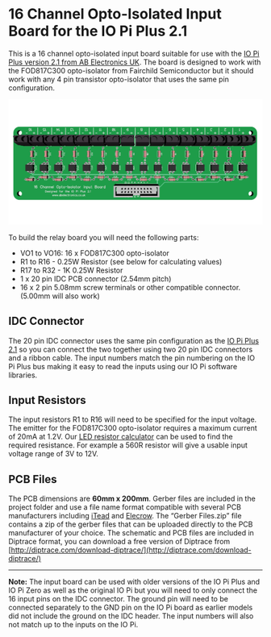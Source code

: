 # 16 Channel Opto-Isolated Input Board for the IO Pi Plus 2.1

This is a 16 channel opto-isolated input board suitable for use with the [IO Pi Plus version 2.1 from AB Electronics UK](https://www.abelectronics.co.uk/p/54/IO-Pi-Plus).  The board is designed to work with the FOD817C300 opto-isolator from Fairchild Semiconductor but it should work with any 4 pin transistor opto-isolator that uses the same pin configuration.

![3D Render](3d-view.png)

To build the relay board you will need the following parts:

- VO1 to VO16: 16 x FOD817C300 opto-isolator
- R1 to R16 - 0.25W Resistor (see below for calculating values)
- R17 to R32 - 1K 0.25W Resistor
- 1 x 20 pin IDC PCB connector (2.54mm pitch)  
- 16 x 2 pin 5.08mm screw terminals or other compatible connector. (5.00mm will also work)
  
## IDC Connector  

The 20 pin IDC connector uses the same pin configuration as the [IO Pi Plus 2.1](https://www.abelectronics.co.uk/p/54/IO-Pi-Plus) so you can connect the two together using two 20 pin IDC connectors and a ribbon cable.  The input numbers match the pin numbering on the IO Pi Plus bus making it easy to read the inputs using our IO Pi software libraries.

## Input Resistors  

The input resistors R1 to R16 will need to be specified for the input voltage.  The emitter for the FOD817C300 opto-isolator requires a maximum current of 20mA at 1.2V.  Our [LED resistor calculator](https://www.abelectronics.co.uk/tools/resistor-led-calc) can be used to find the required resistance.  For example a 560R resistor will give a usable input voltage range of 3V to 12V.  

## PCB Files  

The PCB dimensions are **60mm x 200mm**.  Gerber files are included in the project folder and use a file name format compatible with several PCB manufacturers including [iTead](https://www.itead.cc/open-pcb/pcb-prototyping/2layer-pcb-larger-than-10cm-x-10cm.html) and [Elecrow](https://www.elecrow.com/services/pcb-prototyping/5pcs-2-layer-pcb.html).  The “Gerber Files.zip” file contains a zip of the gerber files that can be uploaded directly to the PCB manufacturer of your choice.
The schematic and PCB files are included in Diptrace format, you can download a free version of Diptrace from [http://diptrace.com/download-diptrace/](http://diptrace.com/download-diptrace/)

----------

**Note:** The input board can be used with older versions of the IO Pi Plus and IO Pi Zero as well as the original IO Pi but you will need to only connect the 16 input pins on the IDC connector.  The ground pin will need to be connected separately to the GND pin on the IO Pi board as earlier models did not include the ground on the IDC header.  The input numbers will also not match up to the inputs on the IO Pi.
